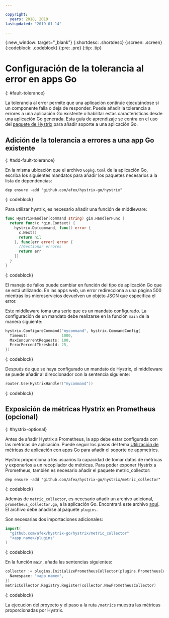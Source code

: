 ```yaml
---

copyright:
  years: 2018, 2019
lastupdated: "2019-01-14"

---
```


{:new_window: target="_blank"}
{:shortdesc: .shortdesc}
{:screen: .screen}
{:codeblock: .codeblock}
{:pre: .pre}
{:tip: .tip}

# Configuración de la tolerancia al error en apps Go
{: #fault-tolerance}

La tolerancia al error permite que una aplicación continúe ejecutándose si un componente falla o deja de responder. Puede añadir la tolerancia a errores a una aplicación Go existente o habilitar estas características desde una aplicación Go generada. Esta guía de aprendizaje se centra en el uso del [paquete de Hystrix](https://godoc.org/github.com/afex/hystrix-go/hystrix) para añadir soporte a una aplicación Go.

## Adición de la tolerancia a errores a una app Go existente
{: #add-fault-tolerance}

En la misma ubicación que el archivo `Gopkg.toml` de la aplicación Go, escriba los siguientes mandatos para añadir los paquetes necesarios a la lista de dependencias:
```
dep ensure -add "github.com/afex/hystrix-go/hystrix"
```
{: codeblock}

Para utilizar hystrix, es necesario añadir una función de middleware:
```go
func HystrixHandler(command string) gin.HandlerFunc {
  return func(c *gin.Context) {
    hystrix.Do(command, func() error {
      c.Next()
      return nil
    }, func(err error) error {
      //Gestionar errores
      return err
    })
  }
}
``` 
{: codeblock}

El manejo de fallos puede cambiar en función del tipo de aplicación Go que se está utilizando. En las apps web, un error redirecciona a una página 500 mientras los microservicios devuelven un objeto JSON que especifica el error.

Este middleware toma una serie que es un mandato configurado. La configuración de un mandato debe realizarse en la función `main` de la manera siguiente:
```go
hystrix.ConfigureCommand("mycommand", hystrix.CommandConfig{
  Timeout:               1000,
  MaxConcurrentRequests: 100,
  ErrorPercentThreshold: 25,
})
```
{: codeblock}

Después de que se haya configurado un mandato de Hystrix, el middleware se puede añadir al direccionador con la sentencia siguiente:
```go
router.Use(HystrixHandler("mycommand"))
```
{: codeblock}

## Exposición de métricas Hystrix en Prometheus (opcional)
{: #hystrix-optional}

Antes de añadir Hystrix a Prometheus, la app debe estar configurada con las métricas de aplicación. Puede seguir los pasos del tema [Utilización de métricas de aplicación con apps Go](/docs/go/appmetrics.html) para añadir el soporte de appmetrics.

Hystrix proporciona a los usuarios la capacidad de tomar datos de métricas y exponerlos a un recopilador de métricas. Para poder exponer Hystrix a Prometheus, también es necesario añadir el paquete metric_collector:
```
dep ensure -add "github.com/afex/hystrix-go/hystrix/metric_collector"
```
{: codeblock}

Además de `metric_collector`, es necesario añadir un archivo adicional, `prometheus_collector.go`, a la aplicación Go. Encontrará este archivo [aquí](https://github.com/ibm-developer/generator-ibm-core-golang-gin/blob/develop/generators/app/templates/plugins/prometheus_collector.go). El archivo debe añadirse al paquete `plugins`.

Son necesarias dos importaciones adicionales:
```go
import(
  "github.com/afex/hystrix-go/hystrix/metric_collector"
  "<app name>/plugins"
)
```
{: codeblock}

En la función `main`, añada las sentencias siguientes:
```go
collector := plugins.InitializePrometheusCollector(plugins.PrometheusCollectorConfig{
  Namespace: "<app name>",
})
metricCollector.Registry.Register(collector.NewPrometheusCollector)
```
{: codeblock}

La ejecución del proyecto y el paso a la ruta `/metrics` muestra las métricas proporcionadas por Hystrix.
